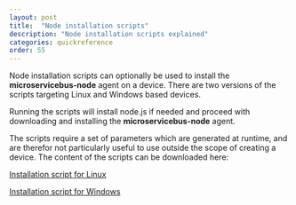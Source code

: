 ```yaml
---
layout: post
title:  "Node installation scripts"
description: "Node installation scripts explained"
categories: quickreference
order: 55
---
```


Node installation scripts can optionally be used to install the **microservicebus-node** agent on a device. There are two versions of the scripts targeting Linux and Windows based devices. 

Running the scripts will install node.js if needed and proceed with downloading and installing the **microservicebus-node** agent. 

The scripts require a set of parameters which are generated at runtime, and are therefor not particularly useful to use outside the scope of creating a device. The content of the scripts can be downloaded here:

[Installation script for Linux](https://microservicebus.com/api/install/linux)

[Installation script for Windows](https://microservicebus.com/api/install/window)




